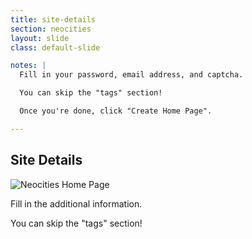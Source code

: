 ```yaml
---
title: site-details
section: neocities
layout: slide
class: default-slide

notes: |
  Fill in your password, email address, and captcha.

  You can skip the "tags" section!

  Once you're done, click "Create Home Page".

---
```


## Site Details

![Neocities Home Page](images/neocities-site-details.png)

Fill in the additional information. 

You can skip the "tags" section!
